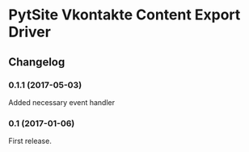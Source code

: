 # PytSite Vkontakte Content Export Driver


## Changelog


### 0.1.1 (2017-05-03)
Added necessary event handler


### 0.1 (2017-01-06)
First release.
